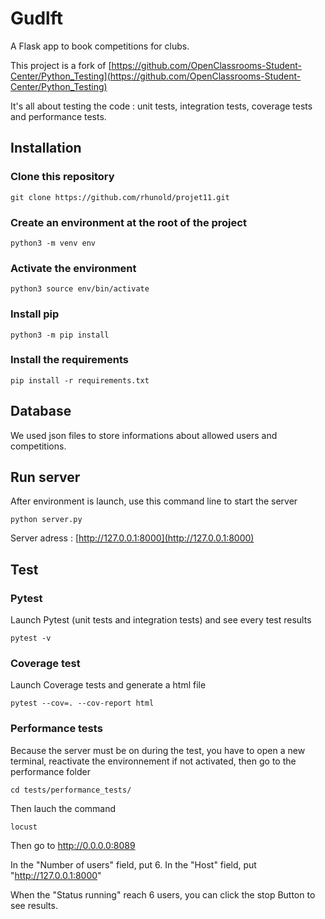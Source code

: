 # Gudlft
A Flask app to book competitions for clubs.

This project is a fork of [https://github.com/OpenClassrooms-Student-Center/Python_Testing](https://github.com/OpenClassrooms-Student-Center/Python_Testing)

It's all about testing the code : unit tests, integration tests, coverage tests and performance tests.


## Installation


### Clone this repository
``` 
git clone https://github.com/rhunold/projet11.git
```

### Create an environment at the root of the project
``` 
python3 -m venv env
```

### Activate the environment
``` 
python3 source env/bin/activate
```

### Install pip
``` 
python3 -m pip install 
```

### Install the requirements
``` 
pip install -r requirements.txt
```

## Database
We used json files to store informations about allowed users and competitions.

## Run server

After environment is launch, use this command line to start the server
```
python server.py
```

Server adress : [http://127.0.0.1:8000](http://127.0.0.1:8000)



## Test

### Pytest
Launch Pytest (unit tests and integration tests) and see every test results
```
pytest -v
```

### Coverage test
Launch Coverage tests and generate a html file
```
pytest --cov=. --cov-report html
```

### Performance tests
Because the server must be on during the test, you have to open a new terminal, reactivate the environnement if not activated, then go to the performance folder

```
cd tests/performance_tests/
```

Then lauch the command
```
locust
```

Then go to [http://0.0.0.0:8089 ](http://0.0.0.0:8089)

In the "Number of users" field, put 6.
In the "Host" field, put "http://127.0.0.1:8000"

When the "Status running" reach 6 users, you can click the stop Button to see results.


